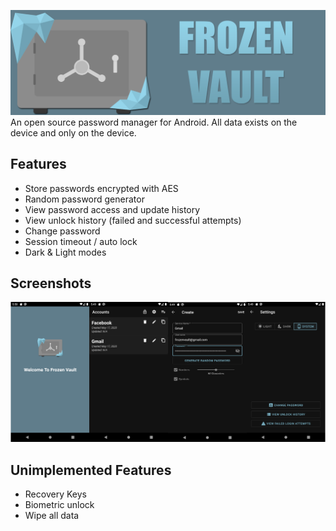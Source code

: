 ![Frozen Vault](assets/frozen-vault-project-banner.jpg)
An open source password manager for Android.
All data exists on the device and only on the device.

## Features
* Store passwords encrypted with AES
* Random password generator
* View password access and update history
* View unlock history (failed and successful attempts)
* Change password
* Session timeout / auto lock
* Dark & Light modes

## Screenshots
![Screenshots](assets/screenshots.png)

## Unimplemented Features
* Recovery Keys
* Biometric unlock
* Wipe all data
